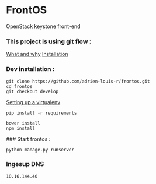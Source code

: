FrontOS
=======
OpenStack keystone front-end

### This project is using git flow :
[What and why](http://jeffkreeftmeijer.com/2010/why-arent-you-using-git-flow/ "why git-flow")
[Installation](https://github.com/nvie/gitflow/wiki/Installation/ "git-flow")

### Dev installation :

    git clone https://github.com/adrien-louis-r/frontos.git
    cd frontos
    git checkout develop

[Setting up a virtualenv][1]

    pip install -r requirements

    bower install
    npm install

### Start frontos :

    python manage.py runserver

### Ingesup DNS
    10.16.144.40

  [1]: http://docs.python-guide.org/en/latest/dev/virtualenvs/ "virtualenv"
